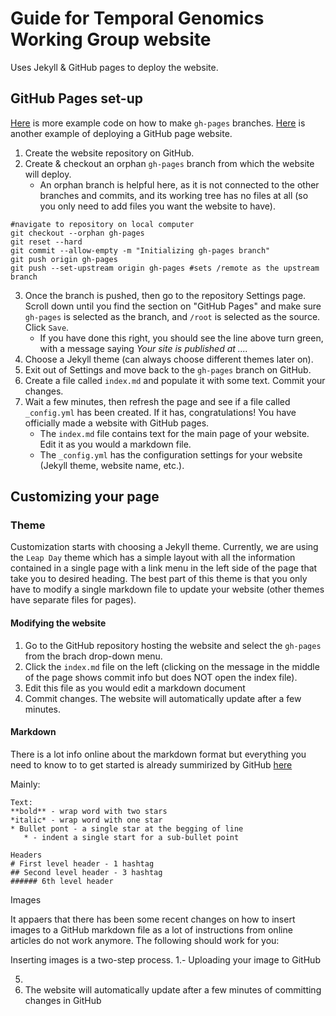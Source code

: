# Guide for Temporal Genomics Working Group website

Uses Jekyll & GitHub pages to deploy the website.

## GitHub Pages set-up

[Here](https://jiafulow.github.io/blog/2020/07/09/create-gh-pages-branch-in-existing-repo/) is more example code on how to make `gh-pages` branches.
[Here](https://guides.github.com/features/pages/) is another example of deploying a GitHub page website.

1. Create the website repository on GitHub.
2. Create & checkout an orphan `gh-pages` branch from which the website will deploy.
    * An orphan branch is helpful here, as it is not connected to the other branches and commits, and its working tree has no files at all (so you only need to add files you want the website to have).

```git
#navigate to repository on local computer
git checkout --orphan gh-pages
git reset --hard
git commit --allow-empty -m "Initializing gh-pages branch"
git push origin gh-pages
git push --set-upstream origin gh-pages #sets /remote as the upstream branch
```

3. Once the branch is pushed, then go to the repository Settings page. Scroll down until you find the section on "GitHub Pages" and make sure `gh-pages` is selected as the branch, and `/root` is selected as the source. Click `Save`.
    * If you have done this right, you should see the line above turn green, with a message saying *Your site is published at ....*
4. Choose a Jekyll theme (can always choose different themes later on).
5. Exit out of Settings and move back to the `gh-pages` branch on GitHub.
6. Create a file called `index.md` and populate it with some text. Commit your changes.
7. Wait a few minutes, then refresh the page and see if a file called `_config.yml` has been created. If it has, congratulations! You have officially made a website with GitHub pages.
    * The `index.md` file contains text for the main page of your website. Edit it as you would a markdown file.
    * The `_config.yml` has the configuration settings for your website (Jekyll theme, website name, etc.).


## Customizing your page

### Theme

Customization starts with choosing a Jekyll theme. Currently, we are using the `Leap Day` theme which has a simple layout with all the information contained in a single page with a link menu in the left side of the page that take you to desired heading. The best part of this theme is that you only have to modify a single markdown file to update your website (other themes have separate files for pages).

#### Modifying the website

1. Go to the GitHub repository hosting the website and select the `gh-pages` from the brach drop-down menu.
2. Click the `index.md` file on the left (clicking on the message in the middle of the page shows commit info but does NOT open the index file).
3. Edit this file as you would edit a markdown document
4. Commit changes. The website will automatically update after a few minutes.

#### Markdown

There is a lot info online about the markdown format but everything you need to know to to get started is already summirized by GitHub [here](https://guides.github.com/features/mastering-markdown/)

Mainly:

```git
Text:
**bold** - wrap word with two stars
*italic* - wrap word with one star
* Bullet pont - a single star at the begging of line
   * - indent a single start for a sub-bullet point 

Headers
# First level header - 1 hashtag
## Second level header - 3 hashtag
###### 6th level header
```

Images 

It appaers that there has been some recent changes on how to insert images to a GitHub markdown file as a lot of instructions from online articles do not work anymore. The following should work for you:

Inserting images is a two-step process.
1.- Uploading your image to GitHub

5. 
6. The website will automatically update after a few minutes of committing changes in GitHub

